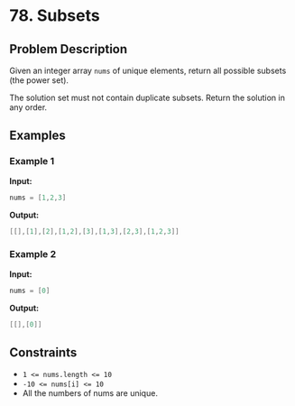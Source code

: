 # 78. Subsets

## Problem Description

Given an integer array `nums` of unique elements, return all possible subsets (the power set).

The solution set must not contain duplicate subsets. Return the solution in any order.

## Examples

### Example 1

**Input:**

```java
nums = [1,2,3]
```

**Output:**

```java
[[],[1],[2],[1,2],[3],[1,3],[2,3],[1,2,3]]
```

### Example 2

**Input:**

```java
nums = [0]
```

**Output:**

```java
[[],[0]]
```

## Constraints

- `1 <= nums.length <= 10`
- `-10 <= nums[i] <= 10`
- All the numbers of nums are unique.
